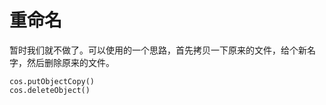 # 重命名

暂时我们就不做了。可以使用的一个思路，首先拷贝一下原来的文件，给个新名字，然后删除原来的文件。

```
cos.putObjectCopy()
cos.deleteObject()
```
